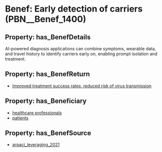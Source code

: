 # Benef: __Early detection of carriers__ (PBN__Benef_1400)

## Property: has_BenefDetails

AI-powered diagnosis applications can combine symptoms, wearable data, and travel history to identify carriers early on, enabling prompt isolation and treatment.

## Property: has_BenefReturn

* [Improved treatment success rates, reduced risk of virus transmission](../BenefReturn/PBN__BenefReturn_1589)

## Property: has_Beneficiary

* [healthcare professionals](../Stakeholder/PBN__Stakeholder_32)
* [patients](../Stakeholder/PBN__Stakeholder_31)

## Property: has_BenefSource

* [arpaci_leveraging_2021](../Article/PBN__Article_297)

